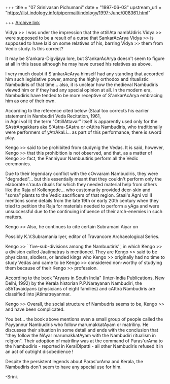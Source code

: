 +++
title = "07 Srinivasan Pichumani"
date = "1997-06-03"
upstream_url = "https://list.indology.info/pipermail/indology/1997-June/008361.html"

+++
[Archive link](https://list.indology.info/pipermail/indology/1997-June/008361.html)


Vidya >> I was under the impression that the ottillAta nambUdiris 
Vidya >> were supposed to be a result of a curse that SankarAcArya 
Vidya >> is supposed to have laid on some relatives of his, barring 
Vidya >> them from Vedic study. Is this correct? 

It may be S'ankara-Digvijaya lore, but S'ankarAcArya doesn't 
seem to figure at all in this issue although he may have cursed
his relatives as above.

I very much doubt if S'ankarAcArya himself had any standing 
that accorded him such legislative power, among the highly 
orthodox and ritualistic Nambudiris of that time... also, it
is unclear how the medieval Nambudiris viewed him or if they 
had any special opinion at all. In the modern era, Nambudiris 
have tended to be more receptive of S'ankarAcArya embracing
him as one of their own.

According to the reference cited below (Staal too corrects 
his earlier statement in Nambudiri Veda Recitation, 1961,  
in Agni vol II) the term "OttillAttavar" itself is apparently 
used only for the SAstrAngakkars aka S'Astra-SAstra or cAttira 
Nambudiris, who traditionally were performers of yAtrAkaLi... 
as part of this performance, there is sword play.  

Kengo >> said to be prohibited from studynig the Vedas.  It is said, however,
Kengo >> that this prohibition is not observed, and that, as a matter of
Kengo >> fact, the Panniyuur Nambuutiris perform all the Vedic ceremonies.

Due to their legendary conflict with the cOvvaram Nambudiris,
they were "degraded"... but this essentially meant that they
couldn't perform only the elaborate s'rauta rituals for which 
they needed material help from others like the Raja of Kollengode...
who customarily provided deer-skin and "soma" plants to the 
Vedic sacrificers of that region.  Staal's Agni vol II mentions 
some details from the late 19th or early 20th century when
they tried to petition the Raja for materials needed to perform 
a yAga and were unsuccessful due to the continuing influence
of their arch-enemies in such matters.

Kengo >> Also, he continues to cite certain Subramani Aiyar on

Possibly K.V.Subramania Iyer, editor of Travancore Archaeological
Series.

Kengo >> ``five-sub-divisions among the Nambuutiris'', in which 
Kengo >> a division called Jaatimatras is mentioned.  They are 
Kengo >> said to be physicians, slodiers, or landed kings who 
Kengo >> originally had no time to study Vedas and came to be 
Kengo >> considered non-worthy of studying them because of their
Kengo >> profession.

According to the book "Aryans in South India" (Inter-India 
Publications, New Delhi, 1992) by the Kerala historian 
P.P.Narayanan Nambudiri, the aShTavaidyans (physicians of 
eight families) and cAttira Nambudiris are classified into 
jAtimatreyanmar.

Kengo >> Overall, the social structure of Nambudris seems to be, 
Kengo >> and have been complicated.  

You bet... the book above mentions even a small group of people 
called the Payyannur Nambudiris who follow marumakkatAyam or 
matriliny.  He discusses their situation in some detail and
ends with the conclusion that "they follow the NAyar 
marumakkatAyam with the Nambudiri ritualism in relgion".
Their adoption of matriliny was at the command of Paras'urAma 
to the Nambudiris - reported in KeralOlpatti - all other 
Nambudiris refused it in an act of outright disobedience !  

Despite the persistent legends about Paras'urAma and Kerala, 
the Nambudiris don't seem to have any special use for him.

-Srini.




